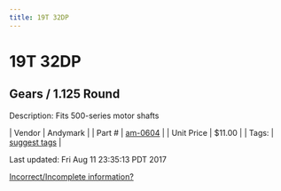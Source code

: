 ```yaml
---
title: 19T 32DP
---
```


# 19T 32DP
## Gears / 1.125 Round
Description: 	Fits 500-series motor shafts 

| Vendor | Andymark | 
| Part # | [am-0604](http://www.andymark.com/product-p/am-0604.htm) | 
| Unit Price | $11.00 | 
| Tags: | [suggest tags](https://docs.google.com/forms/d/e/1FAIpQLSeWyY8v3RgOty-MyWmh9U0iivNYN_molChYyS-0U-o-kOAv_g/viewform) | 

Last updated: Fri Aug 11 23:35:13 PDT 2017

 [Incorrect/Incomplete information?](https://docs.google.com/forms/d/e/1FAIpQLSeWyY8v3RgOty-MyWmh9U0iivNYN_molChYyS-0U-o-kOAv_g/viewform)